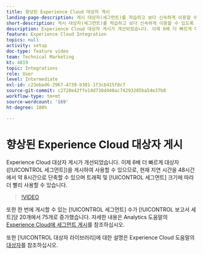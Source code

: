 ```yaml
---
title: 향상된 Experience Cloud 대상자 게시
landing-page-description: 게시 대상자(세그먼트)를 학습하고 보다 신속하게 이용할 수 있도록 만들어 봅니다.
short-description: 게시 대상자(세그먼트)를 학습하고 보다 신속하게 이용할 수 있도록 합니다.
description: Experience Cloud 대상자 게시가 개선되었습니다. 이제 6배 더 빠르게 대상자(세그먼트)를 게시하여 사용할 수 있으므로, 현재 지연 시간을 48시간에서 약 8시간으로 단축할 수 있으며 트래픽 및 세그먼트 크기에 따라 더 빨리 사용할 수 있습니다.
feature: Experience Cloud Integration
topics: null
activity: setup
doc-type: feature video
team: Technical Marketing
kt: 4819
topic: Integrations
role: User
level: Intermediate
exl-id: c23ebad6-2967-4739-b381-1f3c6415f8c7
source-git-commit: c2728e42ffe14d738d440ac74293285ba54e37b8
workflow-type: tm+mt
source-wordcount: '169'
ht-degree: 100%

---
```


# 향상된 Experience Cloud 대상자 게시

Experience Cloud 대상자 게시가 개선되었습니다. 이제 6배 더 빠르게 대상자([!UICONTROL 세그먼트])을 게시하여 사용할 수 있으므로, 현재 지연 시간을 48시간에서 약 8시간으로 단축할 수 있으며 트래픽 및 [!UICONTROL 세그먼트] 크기에 따라 더 빨리 사용할 수 있습니다.

>[!VIDEO](https://video.tv.adobe.com/v/32842/?quality=12&learn=on)

또한 한 번에 게시할 수 있는 [!UICONTROL 세그먼트] 수가 [!UICONTROL 보고서 세트]당 20개에서 75개로 증가했습니다.
자세한 내용은 Analytics 도움말의 [Experience Cloud에 세그먼트 게시](https://experienceleague.adobe.com/docs/analytics/components/segmentation/segmentation-workflow/seg-publish.html)를 참조하십시오.

또한 [!UICONTROL 대상자 라이브러리]에 대한 설명은 Experience Cloud 도움말의 [대상자](https://experienceleague.adobe.com/docs/core-services/interface/audiences/audience-library.html)를 참조하십시오.
